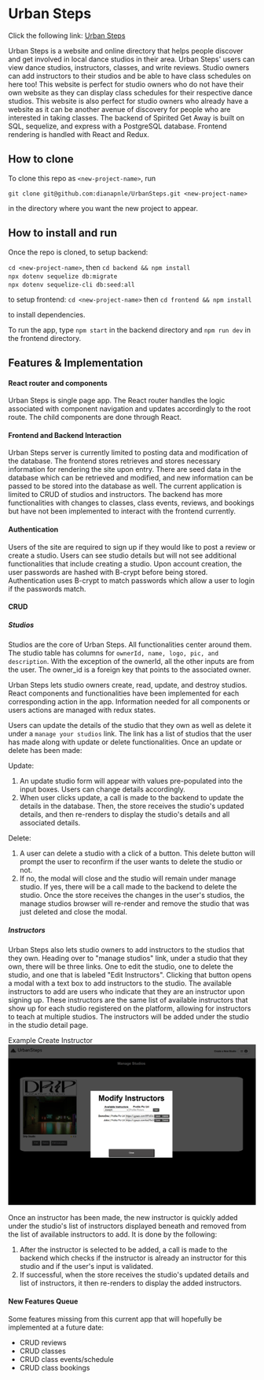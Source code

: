 # Urban Steps

Click the following link: [Urban Steps](https://urbansteps.onrender.com/)

Urban Steps is a website and online directory that helps people discover and get involved in local dance studios in their area. Urban Steps' users can view dance studios, instructors, classes, and write reviews. Studio owners can add instructors to their studios and be able to have class schedules on here too! This website is perfect for studio owners who do not have their own website as they can display class schedules for their respective dance studios. This website is also perfect for studio owners who already have a website as it can be another avenue of discovery for people who are interested in taking classes. The backend of Spirited Get Away is built on SQL, sequelize, and express with a PostgreSQL database. Frontend rendering is handled with React and Redux.

## How to clone

To clone this repo as `<new-project-name>`, run

```shell
git clone git@github.com:dianapnle/UrbanSteps.git <new-project-name>
```

in the directory where you want the new project to appear.

## How to install and run

Once the repo is cloned, to setup backend:

`cd <new-project-name>`, then `cd backend && npm install` \
`npx dotenv sequelize db:migrate`\
`npx dotenv sequelize-cli db:seed:all`

to setup frontend:
`cd <new-project-name>` then `cd frontend && npm install`

to install
dependencies.

To run the app, type `npm start` in the backend directory and `npm run dev` in the frontend directory.

## Features & Implementation

#### React router and components

Urban Steps is single page app. The React router handles the logic associated with component navigation and updates accordingly to the root route. The child components are done through React.

#### Frontend and Backend Interaction

Urban Steps server is currently limited to posting data and modification of the database. The frontend stores retrieves and stores necessary information for rendering the site upon entry. There are seed data in the database which can be retrieved and modified, and new information can be passed to be stored into the database as well. The current application is limited to CRUD of studios and instructors. The backend has more functionalities with changes to classes, class events, reviews, and bookings but have not been implemented to interact with the frontend currently.

#### Authentication

Users of the site are required to sign up if they would like to post a review or create a studio. Users can see studio details but will not see additional functionalities that include creating a studio. Upon account creation, the user passwords are hashed with B-crypt before being stored. Authentication uses B-crypt to match passwords which allow a user to login if the passwords match.

#### CRUD

##### Studios

Studios are the core of Urban Steps. All functionalities center around them. The studio table has columns for `ownerId, name, logo, pic, and description`. With the exception of the ownerId, all the other inputs are from the user. The owner_id is a foreign key that points to the associated owner.


Urban Steps lets studio owners create, read, update, and destroy studios. React components and functionalities have been implemented for each corresponding action in the app. Information needed for all components or users actions are managed with redux states.

Users can update the details of the studio that they own as well as delete it under a `manage your studios` link. The link has a list of studios that the user has made along with update or delete functionalities. Once an update or delete has been made:

Update:
1. An update studio form will appear with values pre-populated into the input boxes. Users can change details accordingly.
2. When user clicks update, a call is made to the backend to update the details in the database. Then, the store receives the studio's updated details, and then re-renders to display the studio's details and all associated details.

Delete:
1. A user can delete a studio with a click of a button. This delete button will prompt the user to reconfirm if the user wants to delete the studio or not.
2. If no, the modal will close and the studio will remain under manage studio. If yes, there will be a call made to the backend to delete the studio. Once the store receives the changes in the user's studios, the manage studios browser will re-render and remove the studio that was just deleted and close the modal.

##### Instructors

Urban Steps also lets studio owners to add instructors to the studios that they own. Heading over to "manage studios" link, under a studio that they own, there will be three links. One to edit the studio, one to delete the studio, and one that is labeled "Edit Instructors". Clicking that button opens a modal with a text box to add instructors to the studio. The available instructors to add are users who indicate that they are an instructor upon signing up. These instructors are the same list of available instructors that show up for each studio registered on the platform, allowing for instructors to teach at multiple studios. The instructors will be added under the studio in the studio detail page.

Example Create Instructor
<img src="frontend/images/createinstructors.png" />

Once an instructor has been made, the new instructor is quickly added under the studio's list of instructors displayed beneath and removed from the list of available instructors to add. It is done by the following:

1. After the instructor is selected to be added, a call is made to the backend which checks if the instructor is already an instructor for this studio and if the user's input is validated.
2. If successful, when the store receives the studio's updated details and list of instructors, it then re-renders to display the added instructors.

#### New Features Queue

Some features missing from this current app that will hopefully be implemented at a future date:

- CRUD reviews
- CRUD classes
- CRUD class events/schedule
- CRUD class bookings
